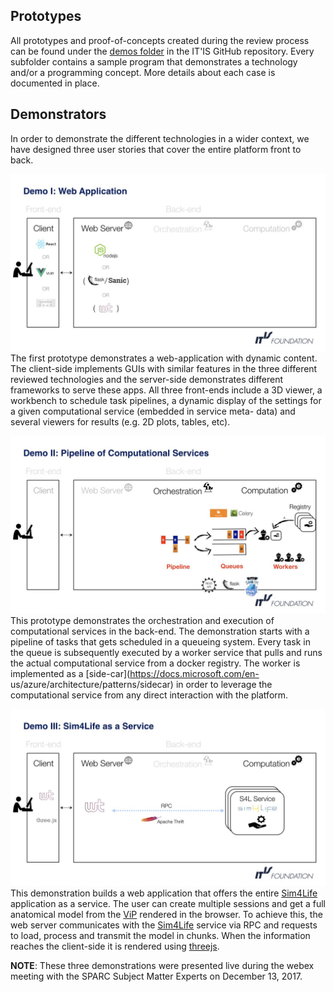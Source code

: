 

## Prototypes
All prototypes and proof-of-concepts created during the review process
can be found under the [demos
folder](https://github.com/ITISFoundation/osparc-lab/tree/master/demos)
in the IT'IS GitHub repository. Every subfolder contains a sample program
that demonstrates a technology and/or a programming concept. More details
about each case is documented in place.

## Demonstrators
In order to demonstrate the different technologies in a wider context, we
have designed three user stories that cover the entire platform front to
back.

![image-demo1](../img/demo1.jpeg)
The first prototype demonstrates a web-application with dynamic content.
The client-side implements GUIs with similar features in the three
different reviewed technologies and the server-side demonstrates
different frameworks to serve these apps. All three front-ends include a
3D viewer, a workbench to schedule task pipelines, a dynamic display of
the settings for a given computational service (embedded in service meta-
data) and several viewers for results (e.g. 2D plots, tables, etc).

![image-demo2](../img/demo2.jpeg)
This prototype demonstrates the orchestration and execution of
computational services in the back-end. The demonstration starts with a
pipeline of tasks that gets scheduled in a queueing system. Every task in
the queue is subsequently executed by a worker service that pulls and
runs the actual computational service from a docker registry. The worker
is implemented as a [side-car](https://docs.microsoft.com/en-
us/azure/architecture/patterns/sidecar) in order to leverage the
computational service from any direct interaction with the platform.

![image-demo3](../img/demo3.jpeg)
This demonstration builds a web application that offers the entire
[Sim4Life] application as a
service. The user can create multiple sessions and get a full anatomical
model from the [ViP] rendered in the browser. To achieve this, the web
server communicates with the
[Sim4Life] service via RPC and
requests to load, process and transmit the model in chunks. When the
information reaches the client-side it is rendered using  [threejs].


**NOTE**: These three demonstrations were presented live during the webex
meeting with the SPARC Subject Matter Experts on December 13, 2017.


[Sim4Life]: https://www.zurichmedtech.com/sim4life/
[threejs]: https://threejs.org/
[ViP]: https://www.itis.ethz.ch/virtual-population/virtual-population/overview/
